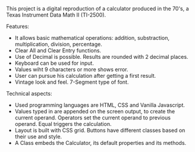 This project is a digital reproduction of a calculator produced in the 70's, a Texas Instrument Data Math II (TI-2500).

Features:
- It allows basic mathematical operations: addition, substraction, multiplication, division, percentage.
- Clear All and Clear Entry functions.
- Use of Decimal is possible. Results are rounded with 2 decimal places.
- Keyboard can be used for input.
- Values wiht 9 characters or more shows error.
- User can pursue his calculation after getting a first result.
- Vintage look and feel. 7-Segment type of font.

Technical aspects:
- Used programming languages are HTML, CSS and Vanilla Javascript.
- Values typed in are appended on the screen output, to create the current operand. Operators set the current operand to previous operand. Equal triggers the calculation.
- Layout is built with CSS grid. Buttons have different classes based on their use and style.
- A Class embeds the Calculator, its default properties and its methods. 
